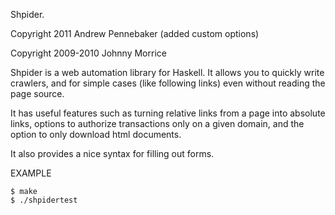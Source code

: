 Shpider.

Copyright 2011 Andrew Pennebaker (added custom options)

Copyright 2009-2010 Johnny Morrice

Shpider is a web automation library for Haskell. It allows you to quickly write crawlers, and for simple cases (like following links) even without reading the page source.
    
It has useful features such as turning relative links from a page into absolute links, options to authorize transactions only on a given domain, and the option to only download html documents.

It also provides a nice syntax for filling out forms.

EXAMPLE

    $ make
    $ ./shpidertest